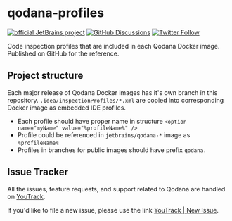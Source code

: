 # qodana-profiles

[![official JetBrains project](https://jb.gg/badges/official.svg)][jb:confluence-on-gh]
[![GitHub Discussions](https://img.shields.io/github/discussions/jetbrains/qodana)][jb:discussions]
[![Twitter Follow](https://img.shields.io/twitter/follow/Qodana?style=social&logo=twitter)][jb:twitter]

Code inspection profiles that are included in each Qodana Docker image. Published on GitHub for the reference.

## Project structure

Each major release of Qodana Docker images has it's own branch in this repository. ```.idea/inspectionProfiles/*.xml``` are copied into corresponding Docker image as embedded IDE profiles.

- Each profile should have proper name in structure ```<option name="myName" value="%profileName%" />```
- Profile could be referenced in ```jetbrains/qodana-*``` image as ```%profileName%```
- Profiles in branches for public images should have prefix ```qodana.```

[youtrack]: https://youtrack.jetbrains.com/issues/QD
[youtrack-new-issue]: https://youtrack.jetbrains.com/newIssue?project=QD
[jb:confluence-on-gh]: https://confluence.jetbrains.com/display/ALL/JetBrains+on+GitHub
[jb:discussions]: https://jb.gg/qodana-discussions
[jb:twitter]: https://twitter.com/Qodana
[jb:docker]: https://hub.docker.com/r/jetbrains/qodana

## Issue Tracker

All the issues, feature requests, and support related to Qodana are handled on [YouTrack][youtrack].

If you'd like to file a new issue, please use the link [YouTrack | New Issue][youtrack-new-issue].
